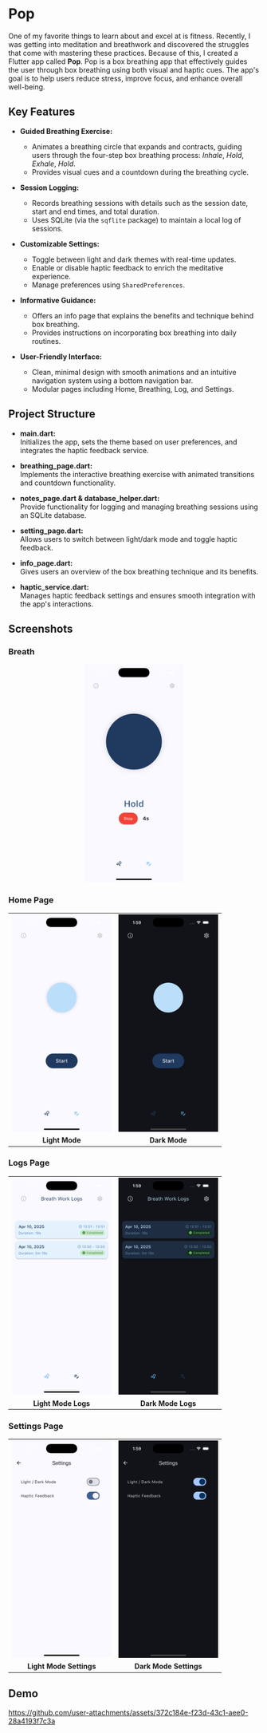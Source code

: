 # Pop

One of my favorite things to learn about and excel at is fitness. Recently, I was getting into meditation and breathwork and discovered the struggles that come with mastering these practices. Because of this, I created a Flutter app called **Pop**. Pop is a box breathing app that effectively guides the user through box breathing using both visual and haptic cues. The app's goal is to help users reduce stress, improve focus, and enhance overall well-being.

## Key Features

- **Guided Breathing Exercise:**  
  - Animates a breathing circle that expands and contracts, guiding users through the four-step box breathing process: *Inhale*, *Hold*, *Exhale*, *Hold*.  
  - Provides visual cues and a countdown during the breathing cycle.
  
- **Session Logging:**  
  - Records breathing sessions with details such as the session date, start and end times, and total duration.  
  - Uses SQLite (via the `sqflite` package) to maintain a local log of sessions.

- **Customizable Settings:**  
  - Toggle between light and dark themes with real-time updates.  
  - Enable or disable haptic feedback to enrich the meditative experience.  
  - Manage preferences using `SharedPreferences`.

- **Informative Guidance:**  
  - Offers an info page that explains the benefits and technique behind box breathing.  
  - Provides instructions on incorporating box breathing into daily routines.

- **User-Friendly Interface:**  
  - Clean, minimal design with smooth animations and an intuitive navigation system using a bottom navigation bar.  
  - Modular pages including Home, Breathing, Log, and Settings.

## Project Structure

- **main.dart:**  
  Initializes the app, sets the theme based on user preferences, and integrates the haptic feedback service.
  
- **breathing_page.dart:**  
  Implements the interactive breathing exercise with animated transitions and countdown functionality.
  
- **notes_page.dart & database_helper.dart:**  
  Provide functionality for logging and managing breathing sessions using an SQLite database.
  
- **setting_page.dart:**  
  Allows users to switch between light/dark mode and toggle haptic feedback.
  
- **info_page.dart:**  
  Gives users an overview of the box breathing technique and its benefits.
  
- **haptic_service.dart:**  
  Manages haptic feedback settings and ensures smooth integration with the app's interactions.

## Screenshots

### Breath
<center>
  <img src="RMassets/Breath.png" alt="Breathing Exercise" width="200" />
</center>

### Home Page
<table>
  <tr>
    <td align="center">
      <img src="RMassets/lightmodehome.png" alt="Light Mode Home" width="200" />
    </td>
    <td align="center">
      <img src="RMassets/darkmodehome.png" alt="Dark Mode Home" width="200" />
    </td>
  </tr>
  <tr>
    <td align="center"><strong>Light Mode</strong></td>
    <td align="center"><strong>Dark Mode</strong></td>
  </tr>
</table>

### Logs Page
<table>
  <tr>
    <td align="center">
      <img src="RMassets/lightmodelogs.png" alt="Light Mode Logs" width="200" />
    </td>
    <td align="center">
      <img src="RMassets/darkmodelogs.png" alt="Dark Mode Logs" width="200" />
    </td>
  </tr>
  <tr>
    <td align="center"><strong>Light Mode Logs</strong></td>
    <td align="center"><strong>Dark Mode Logs</strong></td>
  </tr>
</table>

### Settings Page
<table>
  <tr>
    <td align="center">
      <img src="RMassets/lightmodesettings.png" alt="Light Mode Settings" width="200" />
    </td>
    <td align="center">
      <img src="RMassets/darkmodesettings.png" alt="Dark Mode Settings" width="200" />
    </td>
  </tr>
  <tr>
    <td align="center"><strong>Light Mode Settings</strong></td>
    <td align="center"><strong>Dark Mode Settings</strong></td>
  </tr>
</table>

## Demo
https://github.com/user-attachments/assets/372c184e-f23d-43c1-aee0-28a4193f7c3a

